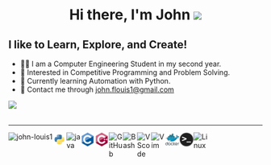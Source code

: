 <h1 align="center">Hi there, I'm John <img src="https://media.giphy.com/media/hvRJCLFzcasrR4ia7z/giphy.gif" width="25px"></h1>

## I like to Learn, Explore, and Create!
- 👨‍💻 I am a Computer Engineering Student in my second year.
- 🏅 Interested in Competitive Programming and Problem Solving.
- 🐍 Currently learning Automation with Python.
- 📨 Contact me through john.flouis1@gmail.com



[<img align="left"  width="150px" src="https://img.shields.io/badge/LinkedIn-0077B5?style=for-the-badge&logo=linkedin&logoColor=white" />][linkedin]
  
  
[linkedin]: https://www.linkedin.com/in/john-f-4519231a1/

 <br><br> 
 
 ---

<p><img align="left" src="https://github-readme-stats.vercel.app/api/top-langs?username=john-louis1&show_icons=true&locale=en&layout=compact" alt="john-louis1" /></p>


<img align="left" alt="Python3" width="28px" src="https://raw.githubusercontent.com/github/explore/80688e429a7d4ef2fca1e82350fe8e3517d3494d/topics/python/python.png" />

<img align="left" alt="java" width="28px" src="https://img.icons8.com/color/48/000000/java-coffee-cup-logo.png" />

<img align="left" alt="C" width="28px" src="https://raw.githubusercontent.com/devicons/devicon/master/icons/c/c-original.svg" />

<img align="left" alt="Cpp" width="28px" src="https://raw.githubusercontent.com/devicons/devicon/master/icons/cplusplus/cplusplus-original.svg" />

<img align="left" alt="GitHub" width="28px" src="https://img.icons8.com/fluent/50/000000/github.png" />

<img align="left" alt="Bash" width="28px" src="https://www.vectorlogo.zone/logos/gnu_bash/gnu_bash-icon.svg" />

<img align="left" alt="VScode" width="28px" src="https://img.icons8.com/fluent/48/000000/visual-studio-code-2019.png" />

<img align="left" alt="Vim" width="28px" src="http://www.sromero.org/wiki/_media/linux/aplicaciones/vimman/vim-editor_logo.png" />

<img align="left" alt="docker" width="28px" src="https://raw.githubusercontent.com/devicons/devicon/master/icons/docker/docker-original-wordmark.svg" />

<img align="left" alt="Terminal" width="28px" src="https://raw.githubusercontent.com/github/explore/80688e429a7d4ef2fca1e82350fe8e3517d3494d/topics/terminal/terminal.png" />

<img align="left" alt="Linux" width="28px" src="https://cdn.pixabay.com/photo/2017/01/31/16/57/linux-2025536_960_720.png" />
